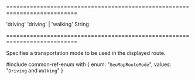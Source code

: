 ===========================================================================
<!--default-->'driving'<!--/default-->
<!--acceptValues-->'driving' | 'walking'<!--/acceptValues-->
<!--type-->String<!--/type-->
===========================================================================

<!--shortDescription-->
Specifies a transportation mode to be used in the displayed route.
<!--/shortDescription-->

<!--fullDescription-->
#include common-ref-enum with {
    enum: "`GeoMapRouteMode`",
    values: "`Driving` and `Walking`"
}
<!--/fullDescription-->